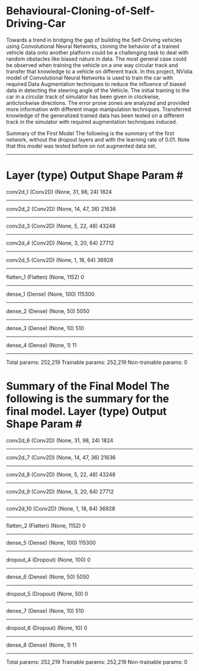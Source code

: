 # Behavioural-Cloning-of-Self-Driving-Car
Towards a trend in bridging the gap of building the Self-Driving vehicles using Convolutional Neural Networks, cloning the behavior of a trained vehicle data onto another platform could be a challenging task to deal with random obstacles like biased nature in data. The most general case could be observed when training the vehicle on a one way circular track and transfer that knowledge to a vehicle on different track. In this project, NVidia model of Convolutional Neural Networks is used to train the car with required Data Augmentation techniques to reduce the influence of biased data in detecting the steering angle of the Vehicle. The initial training to the car in a circular track of simulator has been given in clockwise, anticlockwise directions. The error prone zones are analyzed and provided more information with different image manipulation techniques. Transferred knowledge of the generalized trained data has been tested on a different track in the simulator with required augmentation techniques induced.


Summary of the First Model
The following is the summary of the first network, without the dropout layers and with the learning rate of 0.01. Note that this model was tested before on not augmented data set.
_________________________________________________________________
Layer (type)                 Output Shape              Param #   
=================================================================
conv2d_1 (Conv2D)            (None, 31, 98, 24)        1824      
_________________________________________________________________
conv2d_2 (Conv2D)            (None, 14, 47, 36)        21636     
_________________________________________________________________
conv2d_3 (Conv2D)            (None, 5, 22, 48)         43248     
_________________________________________________________________
conv2d_4 (Conv2D)            (None, 3, 20, 64)         27712     
_________________________________________________________________
conv2d_5 (Conv2D)            (None, 1, 18, 64)         36928     
_________________________________________________________________
flatten_1 (Flatten)          (None, 1152)              0         
_________________________________________________________________
dense_1 (Dense)              (None, 100)               115300    
_________________________________________________________________
dense_2 (Dense)              (None, 50)                5050      
_________________________________________________________________
dense_3 (Dense)              (None, 10)                510       
_________________________________________________________________
dense_4 (Dense)              (None, 1)                 11        
_________________________________________________________________
Total params: 252,219
Trainable params: 252,219
Non-trainable params: 0


Summary of the Final Model
The following is the summary for the final model.
Layer (type)                 Output Shape              Param #   
=================================================================
conv2d_6 (Conv2D)            (None, 31, 98, 24)        1824      
_________________________________________________________________
conv2d_7 (Conv2D)            (None, 14, 47, 36)        21636     
_________________________________________________________________
conv2d_8 (Conv2D)            (None, 5, 22, 48)         43248     
_________________________________________________________________
conv2d_9 (Conv2D)            (None, 3, 20, 64)         27712     
_________________________________________________________________
conv2d_10 (Conv2D)           (None, 1, 18, 64)         36928     
_________________________________________________________________
flatten_2 (Flatten)          (None, 1152)              0         
_________________________________________________________________
dense_5 (Dense)              (None, 100)               115300    
_________________________________________________________________
dropout_4 (Dropout)          (None, 100)               0         
_________________________________________________________________
dense_6 (Dense)              (None, 50)                5050      
_________________________________________________________________
dropout_5 (Dropout)          (None, 50)                0         
_________________________________________________________________
dense_7 (Dense)              (None, 10)                510       
_________________________________________________________________
dropout_6 (Dropout)          (None, 10)                0         
_________________________________________________________________
dense_8 (Dense)              (None, 1)                 11        
_________________________________________________________________
Total params: 252,219
Trainable params: 252,219
Non-trainable params: 0
